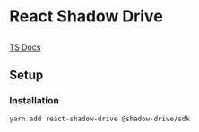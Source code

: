 # React Shadow Drive

##

[TS Docs](https://willsnowdon.github.io/react-shadow-drive/)

## Setup

### Installation

`yarn add react-shadow-drive @shadow-drive/sdk`
